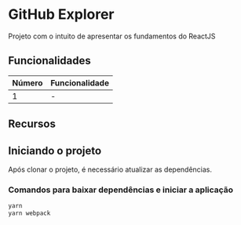 # GitHub Explorer

Projeto com o intuito de apresentar os fundamentos do ReactJS

## Funcionalidades

| Número | Funcionalidade |
| - | - |
| 1 | - |

## Recursos

## Iniciando o projeto

Após clonar o projeto, é necessário atualizar as dependências.

### Comandos para baixar dependências e iniciar a aplicação

```bash
yarn
yarn webpack
```
